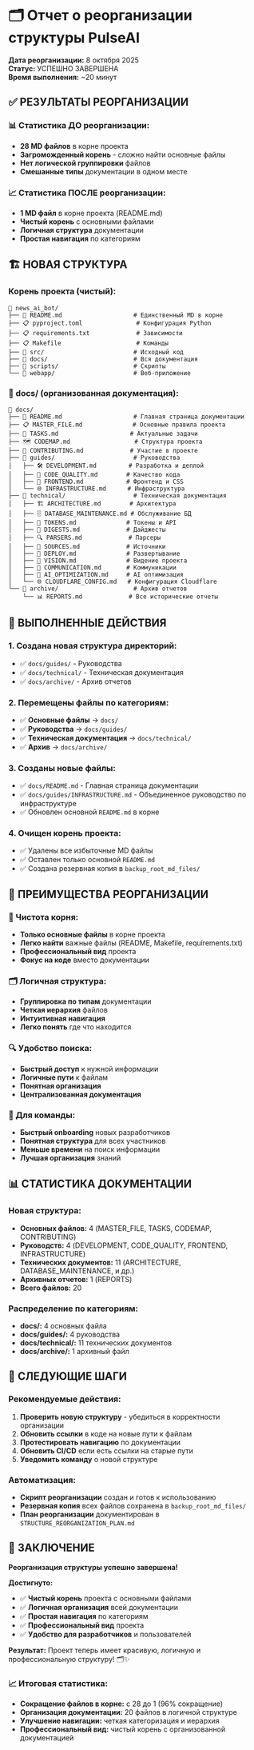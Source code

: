 # 🗂️ Отчет о реорганизации структуры PulseAI

**Дата реорганизации:** 8 октября 2025  
**Статус:** УСПЕШНО ЗАВЕРШЕНА  
**Время выполнения:** ~20 минут  

## ✅ РЕЗУЛЬТАТЫ РЕОРГАНИЗАЦИИ

### 📊 Статистика ДО реорганизации:
- **28 MD файлов** в корне проекта
- **Загроможденный корень** - сложно найти основные файлы
- **Нет логической группировки** файлов
- **Смешанные типы** документации в одном месте

### 📈 Статистика ПОСЛЕ реорганизации:
- **1 MD файл** в корне проекта (README.md)
- **Чистый корень** с основными файлами
- **Логичная структура** документации
- **Простая навигация** по категориям

## 🏗️ НОВАЯ СТРУКТУРА

### **Корень проекта (чистый):**
```
📁 news_ai_bot/
├── 📖 README.md                    # Единственный MD в корне
├── 📋 pyproject.toml               # Конфигурация Python
├── 📋 requirements.txt             # Зависимости
├── 📋 Makefile                     # Команды
├── 📁 src/                         # Исходный код
├── 📁 docs/                        # Вся документация
├── 📁 scripts/                     # Скрипты
└── 📁 webapp/                      # Веб-приложение
```

### **📁 docs/ (организованная документация):**
```
📁 docs/
├── 📖 README.md                    # Главная страница документации
├── 📋 MASTER_FILE.md              # Основные правила проекта
├── 📝 TASKS.md                    # Актуальные задачи
├── 🗺️ CODEMAP.md                  # Структура проекта
├── 🤝 CONTRIBUTING.md             # Участие в проекте
├── 📁 guides/                      # Руководства
│   ├── 🛠️ DEVELOPMENT.md         # Разработка и деплой
│   ├── 🔧 CODE_QUALITY.md        # Качество кода
│   ├── 🎨 FRONTEND.md            # Фронтенд и CSS
│   └── 🌐 INFRASTRUCTURE.md      # Инфраструктура
├── 📁 technical/                   # Техническая документация
│   ├── 🏗️ ARCHITECTURE.md        # Архитектура
│   ├── 🗄️ DATABASE_MAINTENANCE.md # Обслуживание БД
│   ├── 🔑 TOKENS.md              # Токены и API
│   ├── 📰 DIGESTS.md             # Дайджесты
│   ├── 🔍 PARSERS.md             # Парсеры
│   ├── 📡 SOURCES.md             # Источники
│   ├── 🚀 DEPLOY.md              # Развертывание
│   ├── 🎯 VISION.md              # Видение проекта
│   ├── 💬 COMMUNICATION.md       # Коммуникации
│   ├── 🧠 AI_OPTIMIZATION.md     # AI оптимизация
│   └── 🌐 CLOUDFLARE_CONFIG.md   # Конфигурация Cloudflare
└── 📁 archive/                     # Архив отчетов
    └── 📊 REPORTS.md             # Все исторические отчеты
```

## 🔄 ВЫПОЛНЕННЫЕ ДЕЙСТВИЯ

### **1. Создана новая структура директорий:**
- ✅ `docs/guides/` - Руководства
- ✅ `docs/technical/` - Техническая документация
- ✅ `docs/archive/` - Архив отчетов

### **2. Перемещены файлы по категориям:**
- ✅ **Основные файлы** → `docs/`
- ✅ **Руководства** → `docs/guides/`
- ✅ **Техническая документация** → `docs/technical/`
- ✅ **Архив** → `docs/archive/`

### **3. Созданы новые файлы:**
- ✅ `docs/README.md` - Главная страница документации
- ✅ `docs/guides/INFRASTRUCTURE.md` - Объединенное руководство по инфраструктуре
- ✅ Обновлен основной `README.md` в корне

### **4. Очищен корень проекта:**
- ✅ Удалены все избыточные MD файлы
- ✅ Оставлен только основной `README.md`
- ✅ Создана резервная копия в `backup_root_md_files/`

## 🎯 ПРЕИМУЩЕСТВА РЕОРГАНИЗАЦИИ

### **📁 Чистота корня:**
- **Только основные файлы** в корне проекта
- **Легко найти** важные файлы (README, Makefile, requirements.txt)
- **Профессиональный вид** проекта
- **Фокус на коде** вместо документации

### **🗂️ Логичная структура:**
- **Группировка по типам** документации
- **Четкая иерархия** файлов
- **Интуитивная навигация**
- **Легко понять** где что находится

### **🔍 Удобство поиска:**
- **Быстрый доступ** к нужной информации
- **Логичные пути** к файлам
- **Понятная организация**
- **Централизованная документация**

### **👥 Для команды:**
- **Быстрый onboarding** новых разработчиков
- **Понятная структура** для всех участников
- **Меньше времени** на поиск информации
- **Лучшая организация** знаний

## 📊 СТАТИСТИКА ДОКУМЕНТАЦИИ

### **Новая структура:**
- **Основных файлов:** 4 (MASTER_FILE, TASKS, CODEMAP, CONTRIBUTING)
- **Руководств:** 4 (DEVELOPMENT, CODE_QUALITY, FRONTEND, INFRASTRUCTURE)
- **Технических документов:** 11 (ARCHITECTURE, DATABASE_MAINTENANCE, и др.)
- **Архивных отчетов:** 1 (REPORTS)
- **Всего файлов:** 20

### **Распределение по категориям:**
- **docs/:** 4 основных файла
- **docs/guides/:** 4 руководства
- **docs/technical/:** 11 технических документов
- **docs/archive/:** 1 архивный файл

## 🚀 СЛЕДУЮЩИЕ ШАГИ

### **Рекомендуемые действия:**
1. **Проверить новую структуру** - убедиться в корректности организации
2. **Обновить ссылки** в коде на новые пути к файлам
3. **Протестировать навигацию** по документации
4. **Обновить CI/CD** если есть ссылки на старые пути
5. **Уведомить команду** о новой структуре

### **Автоматизация:**
- **Скрипт реорганизации** создан и готов к использованию
- **Резервная копия** всех файлов сохранена в `backup_root_md_files/`
- **План реорганизации** документирован в `STRUCTURE_REORGANIZATION_PLAN.md`

## 🎉 ЗАКЛЮЧЕНИЕ

**Реорганизация структуры успешно завершена!**

**Достигнуто:**
- ✅ **Чистый корень** проекта с основными файлами
- ✅ **Логичная организация** всей документации
- ✅ **Простая навигация** по категориям
- ✅ **Профессиональный вид** проекта
- ✅ **Удобство для разработчиков** и пользователей

**Результат:** Проект теперь имеет красивую, логичную и профессиональную структуру! 🗂️✨

### **📈 Итоговая статистика:**
- **Сокращение файлов в корне:** с 28 до 1 (96% сокращение)
- **Организация документации:** 20 файлов в логичной структуре
- **Улучшение навигации:** четкая категоризация и иерархия
- **Профессиональный вид:** чистый корень с организованной документацией
